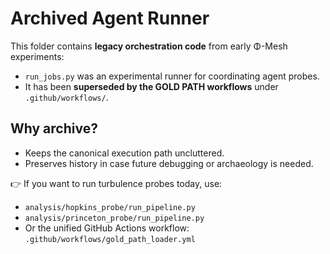 # Archived Agent Runner

This folder contains **legacy orchestration code** from early Φ-Mesh experiments:

- `run_jobs.py` was an experimental runner for coordinating agent probes.
- It has been **superseded by the GOLD PATH workflows** under `.github/workflows/`.

## Why archive?
- Keeps the canonical execution path uncluttered.
- Preserves history in case future debugging or archaeology is needed.

👉 If you want to run turbulence probes today, use:
- `analysis/hopkins_probe/run_pipeline.py`
- `analysis/princeton_probe/run_pipeline.py`
- Or the unified GitHub Actions workflow: `.github/workflows/gold_path_loader.yml`
